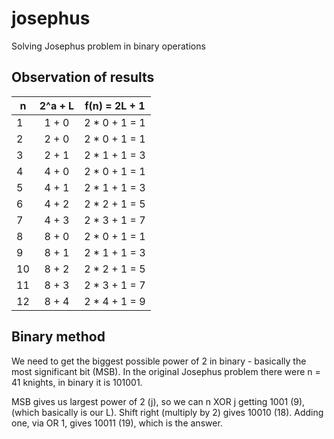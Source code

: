 # josephus
Solving Josephus problem in binary operations

## Observation of results

| n        | 2^a + L       | f(n) = 2L + 1 |
|----------|:-------------:|:-------------:|
| 1 	     | 1 + 0 	       | 2 * 0 + 1 = 1 |
| 2 	     | 2 + 0 	       | 2 * 0 + 1 = 1 |
| 3 	     | 2 + 1 	       | 2 * 1 + 1 = 3 |
| 4 	     | 4 + 0 	       | 2 * 0 + 1 = 1 |
| 5 	     | 4 + 1 	       | 2 * 1 + 1 = 3 |
| 6 	     | 4 + 2 	       | 2 * 2 + 1 = 5 |
| 7 	     | 4 + 3 	       | 2 * 3 + 1 = 7 |
| 8 	     | 8 + 0 	       | 2 * 0 + 1 = 1 |
| 9 	     | 8 + 1 	       | 2 * 1 + 1 = 3 |
| 10 	     | 8 + 2 	       | 2 * 2 + 1 = 5 |
| 11 	     | 8 + 3 	       | 2 * 3 + 1 = 7 |
| 12 	     | 8 + 4 	       | 2 * 4 + 1 = 9 |

## Binary method

We need to get the biggest possible power of 2 in binary - basically
the most significant bit (MSB). In the original Josephus problem there
were n = 41 knights, in binary it is 101001.

MSB gives us largest power of 2 (j), so we can n XOR j getting 1001 (9),
(which basically is our L). Shift right (multiply by 2) gives 10010 (18).
Adding one, via OR 1, gives 10011 (19), which is the answer.
